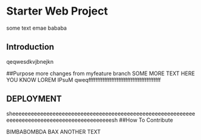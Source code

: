 <h1>Starter Web Project</h1>

some text emae
bababa
<h2>Introduction</h2>
qeqwesdkvjbnejkn 

##Purpose
more changes from myfeature branch
SOME MORE TEXT HERE YOU KNOW LOREM IPsuM
qweqfffffffffffffffffffffffffffffffffffffffff

<h2> DEPLOYMENT </h2>
sheeeeeeeeeeeeeeeeeeeeeeeeeeeeeeeeeeeeeeeeeeeeeeeeeeeeeeeeeeeeeeeeeeeeeeeeeeeeeeeeeeeeeeeeeeeeesh
##How To Contribute

BIMBABOMBDA BAX
ANOTHER TEXT